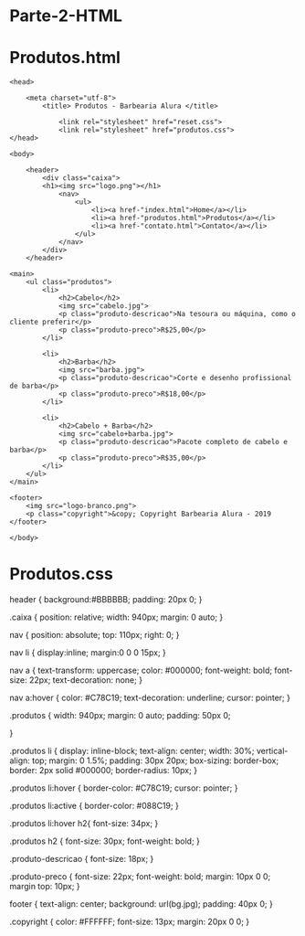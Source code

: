 # Parte-2-HTML #

# Produtos.html 

<!DOCTYPE html>

<html>

	<head>

		<meta charset="utf-8">
			<title> Produtos - Barbearia Alura </title>

                <link rel="stylesheet" href="reset.css">
                <link rel="stylesheet" href="produtos.css">
	</head>

	<body>

    	<header>
        	<div class="caixa">
            <h1><img src="logo.png"></h1>
	   			<nav>
            		<ul>
              			<li><a href-"index.html">Home</a></li>
              			<li><a href-"produtos.html">Produtos</a></li>
              			<li><a href-"contato.html">Contato</a></li>
           			</ul>
	   			</nav> 
	  		</div>
    	</header>

    <main>
    	<ul class="produtos">
    		<li>
    			<h2>Cabelo</h2>
    			<img src="cabelo.jpg">
    			<p class="produto-descricao">Na tesoura ou máquina, como o cliente preferir</p>
    			<p class="produto-preco">R$25,00</p>
    		</li>

    		<li>
    			<h2>Barba</h2>
    			<img src="barba.jpg">
    			<p class="produto-descricao">Corte e desenho profissional de barba</p>
    			<p class="produto-preco">R$18,00</p>
    		</li>

    		<li>
    			<h2>Cabelo + Barba</h2>
    			<img src="cabelo+barba.jpg">
    			<p class="produto-descricao">Pacote completo de cabelo e barba</p>
    			<p class="produto-preco">R$35,00</p>
    		</li>
    	</ul>
   	</main>

   	<footer>
   		<img src="logo-branco.png">
   		<p class="copyright">&copy; Copyright Barbearia Alura - 2019
   	</footer>

	</body>

</html>



# Produtos.css 

header {
    background:#BBBBBB;
    padding: 20px 0;
    }
    
.caixa {
    position: relative;
    width: 940px;
    margin: 0 auto;
}

nav {
    position: absolute;
    top: 110px;
    right: 0;
}

nav li {
    display:inline;
    margin:0 0 0 15px;
    }
    
nav a {
    text-transform: uppercase;
    color: #000000;
    font-weight: bold;
    font-size: 22px;
    text-decoration: none;
    }

nav a:hover {
    color: #C78C19;
    text-decoration: underline;
    cursor: pointer;
}


.produtos {
    width: 940px;
    margin: 0 auto;
    padding: 50px 0;

}

.produtos li {
    display: inline-block;
    text-align: center;
    width: 30%;
    vertical-align: top;
    margin: 0 1.5%;
    padding: 30px 20px;
    box-sizing: border-box;
    border: 2px solid #000000;
    border-radius: 10px;
}

.produtos li:hover {
   border-color: #C78C19; 
   cursor: pointer;
}

.produtos li:active {
    border-color: #088C19;
}

.produtos li:hover h2{
    font-size: 34px;
}

.produtos h2 {
    font-size: 30px;
    font-weight: bold;
}

.produto-descricao {
    font-size: 18px;
}

.produto-preco {
    font-size: 22px;
    font-weight: bold;
    margin: 10px 0 0;
    margin top: 10px;
}

footer {
    text-align: center;
    background: url(bg.jpg);
    padding: 40px 0;
}

.copyright {
    color: #FFFFFF;
    font-size: 13px;
    margin: 20px 0 0;
}
